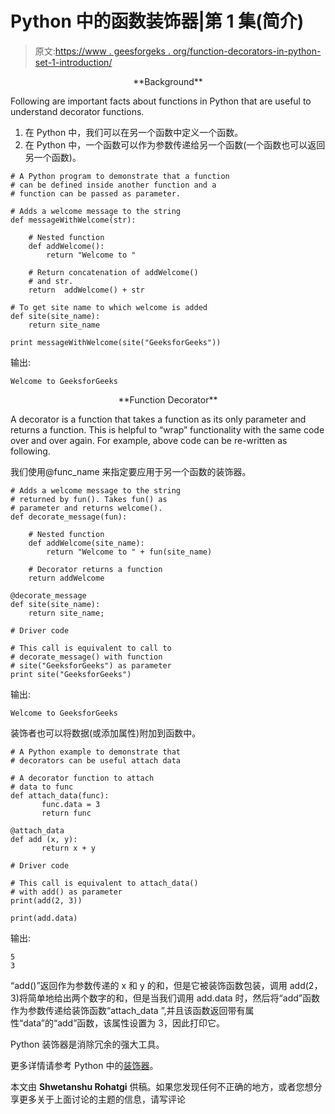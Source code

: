 # Python 中的函数装饰器|第 1 集(简介)

> 原文:[https://www . geesforgeks . org/function-decorators-in-python-set-1-introduction/](https://www.geeksforgeeks.org/function-decorators-in-python-set-1-introduction/)

<center>**Background**</center>

Following are important facts about functions in Python that are useful to understand decorator functions.

1.  在 Python 中，我们可以在另一个函数中定义一个函数。
2.  在 Python 中，一个函数可以作为参数传递给另一个函数(一个函数也可以返回另一个函数)。

```
# A Python program to demonstrate that a function
# can be defined inside another function and a
# function can be passed as parameter.

# Adds a welcome message to the string
def messageWithWelcome(str):

    # Nested function
    def addWelcome():
        return "Welcome to "

    # Return concatenation of addWelcome()
    # and str.
    return  addWelcome() + str

# To get site name to which welcome is added
def site(site_name):
    return site_name

print messageWithWelcome(site("GeeksforGeeks"))
```

输出:

```
Welcome to GeeksforGeeks
```

<center>**Function Decorator**</center>

A decorator is a function that takes a function as its only parameter and returns a function. This is helpful to “wrap” functionality with the same code over and over again. For example, above code can be re-written as following.

我们使用@func_name 来指定要应用于另一个函数的装饰器。

```
# Adds a welcome message to the string
# returned by fun(). Takes fun() as
# parameter and returns welcome().
def decorate_message(fun):

    # Nested function
    def addWelcome(site_name):
        return "Welcome to " + fun(site_name)

    # Decorator returns a function
    return addWelcome

@decorate_message
def site(site_name):
    return site_name;

# Driver code

# This call is equivalent to call to
# decorate_message() with function
# site("GeeksforGeeks") as parameter
print site("GeeksforGeeks")
```

输出:

```
Welcome to GeeksforGeeks
```

装饰者也可以将数据(或添加属性)附加到函数中。

```
# A Python example to demonstrate that
# decorators can be useful attach data

# A decorator function to attach
# data to func
def attach_data(func):
       func.data = 3
       return func

@attach_data
def add (x, y):
       return x + y

# Driver code

# This call is equivalent to attach_data()
# with add() as parameter
print(add(2, 3))

print(add.data)
```

输出:

```
5
3
```

“add()”返回作为参数传递的 x 和 y 的和，但是它被装饰函数包装，调用 add(2，3)将简单地给出两个数字的和，但是当我们调用 add.data 时，然后将“add”函数作为参数传递给装饰函数“attach_data ”,并且该函数返回带有属性“data”的“add”函数，该属性设置为 3，因此打印它。

Python 装饰器是消除冗余的强大工具。

更多详情请参考 Python 中的[装饰器](https://www.geeksforgeeks.org/decorators-in-python/)。

本文由 **Shwetanshu Rohatgi** 供稿。如果您发现任何不正确的地方，或者您想分享更多关于上面讨论的主题的信息，请写评论